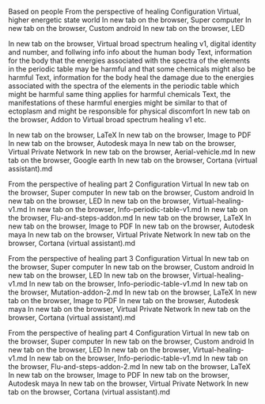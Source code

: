 Based on people
From the perspective of healing
Configuration
Virtual, higher energetic state world
In new tab on the browser, Super computer
In new tab on the browser, Custom android
In new tab on the browser, LED

In new tab on the browser, Virtual broad spectrum healing v1, digital identity and number, and follwing info info about the human body
Text, information for the body that the energies associated with the spectra of the elements in the periodic table may be harmful and that some chemicals might also be harmful
Text, information for the body heal the damage due to the energies associated with the spectra of the elements in the periodic table which might be harmful same thing applies for harmful chemicals
Text, the manifestations of these harmful energies might be similar to that of ectoplasm and might be responsible for physical discomfort
In new tab on the browser, Addon to Virtual broad spectrum healing v1 etc.

In new tab on the browser, LaTeX
In new tab on the browser, Image to PDF
In new tab on the browser, Autodesk maya
In new tab on the browser, Virtual Private Network
In new tab on the browser, Aerial-vehicle.md
In new tab on the browser, Google earth
In new tab on the browser, Cortana (virtual assistant).md

From the perspective of healing part 2
Configuration
Virtual
In new tab on the browser, Super computer
In new tab on the browser, Custom android
In new tab on the browser, LED
In new tab on the browser, Virtual-healing-v1.md
In new tab on the browser, Info-periodic-table-v1.md
In new tab on the browser, Flu-and-steps-addon.md
In new tab on the browser, LaTeX
In new tab on the browser, Image to PDF
In new tab on the browser, Autodesk maya
In new tab on the browser, Virtual Private Network
In new tab on the browser, Cortana (virtual assistant).md

From the perspective of healing part 3
Configuration
Virtual
In new tab on the browser, Super computer
In new tab on the browser, Custom android
In new tab on the browser, LED
In new tab on the browser, Virtual-healing-v1.md
In new tab on the browser, Info-periodic-table-v1.md
In new tab on the browser, Mutation-addon-2.md
In new tab on the browser, LaTeX
In new tab on the browser, Image to PDF
In new tab on the browser, Autodesk maya
In new tab on the browser, Virtual Private Network
In new tab on the browser, Cortana (virtual assistant).md

From the perspective of healing part 4
Configuration
Virtual
In new tab on the browser, Super computer
In new tab on the browser, Custom android
In new tab on the browser, LED
In new tab on the browser, Virtual-healing-v1.md
In new tab on the browser, Info-periodic-table-v1.md
In new tab on the browser, Flu-and-steps-addon-2.md
In new tab on the browser, LaTeX
In new tab on the browser, Image to PDF
In new tab on the browser, Autodesk maya
In new tab on the browser, Virtual Private Network
In new tab on the browser, Cortana (virtual assistant).md
